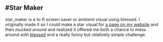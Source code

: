 #Star Maker
---

star_maker is a lo-fi screen saver or ambient visual using blessed. I originally made it so I could make a star visual for [a page on my website](https://more.milofultz.com/2020/07/07/spacelove) and then mucked around and realized it offered me both a chance to mess around with [blessed](https://github.com/jquast/blessed) and a really funny but relatively simple challenge.